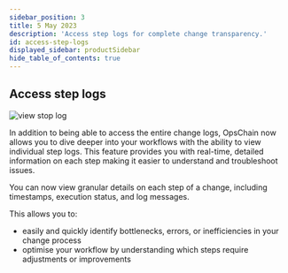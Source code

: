 ```yaml
---
sidebar_position: 3
title: 5 May 2023
description: 'Access step logs for complete change transparency.'
id: access-step-logs
displayed_sidebar: productSidebar
hide_table_of_contents: true
---
```


## Access step logs

![view stop log](/img/view-step-log.png)

In addition to being able to access the entire change logs, OpsChain now allows you to dive deeper into your workflows with the ability to view individual step logs. This feature provides you with real-time, detailed information on each step making it easier to understand and troubleshoot issues.

You can now view granular details on each step of a change, including timestamps, execution status, and log messages.

This allows you to:

- easily and quickly identify bottlenecks, errors, or inefficiencies in your change process
- optimise your workflow by understanding which steps require adjustments or improvements
